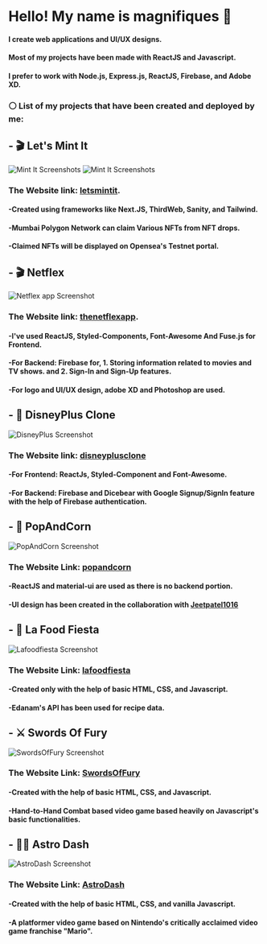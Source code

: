#  Hello! My name is magnifiques :prayer_beads:

#### I create web applications and UI/UX designs.
#### Most of my projects have been made with ReactJS and Javascript.
#### I prefer to work with Node.js, Express.js, ReactJS, Firebase, and Adobe XD.



### ⚪ List of my projects that have been created and deployed by me:



## - 🎬 Let's Mint It

  ![Mint It Screenshots](https://drive.google.com/uc?id=1Duy728KhZLyAQZhSb9Ew6kH8cQ04D5RJ)
  ![Mint It Screenshots](https://drive.google.com/uc?id=1y7cutu9dJW7eEimmojZOG4O89PAglbJm)
  
  ### The Website link: [letsmintit](https://letsmintit.vercel.app/).
  
  
  #### -Created using frameworks like Next.JS, ThirdWeb, Sanity, and Tailwind.
  #### -Mumbai Polygon Network can claim Various NFTs from NFT drops.
  #### -Claimed NFTs will be displayed on Opensea's Testnet portal.


## - 🎬 Netflex

  ![Netflex app Screenshot](https://drive.google.com/uc?id=1F1j997kcKaPt3jL-7tHQ1faMhEgOg5N_)
  
  ### The Website link: [thenetflexapp](https://thenetflexapp.vercel.app/).
  
  
  #### -I've used ReactJS, Styled-Components, Font-Awesome And Fuse.js for Frontend.
  #### -For Backend: Firebase for, 1. Storing information related to movies and TV shows. and 2. Sign-In and Sign-Up features.
  #### -For logo and UI/UX design, adobe XD and Photoshop are used.
  
  
## - 🎥 DisneyPlus Clone

  ![DisneyPlus Screenshot](https://drive.google.com/uc?id=1Pu7ACP9nrQ8si7gVUahrzJO9OgOufu_6)
  
  ### The Website link: [disneyplusclone](https://thedisneyplusclone.vercel.app)
  
  
  #### -For Frontend: ReactJs, Styled-Component and Font-Awesome.
  #### -For Backend: Firebase and Dicebear with Google Signup/SignIn feature with the help of Firebase authentication.


## - 🍿 PopAndCorn

  ![PopAndCorn Screenshot](https://drive.google.com/uc?id=1A-yFW7cks0XzmpgAYr_VqJJf4hFu3q1B)
  
  ### The Website Link: [popandcorn](https://popandcorn.netlify.app/)
  
  #### -ReactJS and material-ui are used as there is no backend portion.
  #### -UI design has been created in the collaboration with [Jeetpatel1016](https://github.com/JeetPatel1016)

## - 🍜 La Food Fiesta

  ![Lafoodfiesta Screenshot](https://drive.google.com/uc?id=1YA_0SsaxNU_hc2-Q40EQFS6GEvj5t9Z_)
  
  ### The Website Link: [lafoodfiesta](https://magnifiques.github.io/lafoodfiesta/)
  
  #### -Created only with the help of basic HTML, CSS, and Javascript.
  #### -Edanam's API has been used for recipe data.
  
## - ⚔ Swords Of Fury

  ![SwordsOfFury Screenshot](https://drive.google.com/uc?id=1ct9a3ndcTeK0ElKux3UjED4g5BLsaHVp)
  
  ### The Website Link: [SwordsOfFury](https://swordfight.netlify.app/)
  
  #### -Created with the help of basic HTML, CSS, and Javascript.
  #### -Hand-to-Hand Combat based video game based heavily on Javascript's basic functionalities.
  
  
## - 👩‍🚀 Astro Dash

  ![AstroDash Screenshot](https://drive.google.com/uc?id=1sdWRTQtSMVmAxo2Hct3VX2Vpai1B0wOB)
  
  ### The Website Link: [AstroDash](https://theastrodash.netlify.app/)
  
  #### -Created with the help of basic HTML, CSS, and vanilla Javascript.
  #### -A platformer video game based on Nintendo's critically acclaimed video game franchise "Mario".  
<!--
**magnifiques/magnifiques** is a ✨ _special_ ✨ repository because its `README.md` (this file) appears on your GitHub profile.

Here are some ideas to get you started:

- 🔭 I’m currently working on ...
- 🌱 I’m currently learning ...
- 👯 I’m looking to collaborate on ...
- 🤔 I’m looking for help with ...
- 💬 Ask me about ...
- 📫 How to reach me: ...
- 😄 Pronouns: ...
- ⚡ Fun fact: ...
-->

